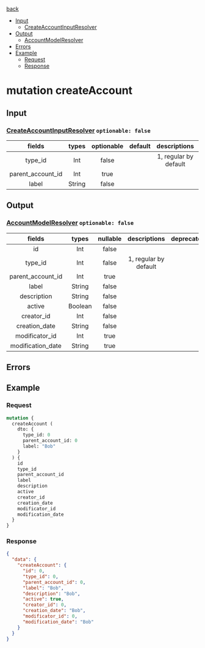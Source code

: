 [back](../tableOfContent.md)
* [Input](#input)
  * [CreateAccountInputResolver](#createaccountinputresolver-optionable-false)
* [Output](#output)
  * [AccountModelResolver](#accountmodelresolver-optionable-false)
* [Errors](#errors)
* [Example](#example)
  * [Request](#request)
  * [Response](#response)

# mutation createAccount
 
## Input
### [CreateAccountInputResolver](../assets/inputs/createaccountinputresolver.md) `optionable: false`
| fields |types |optionable |default |descriptions |deprecated |
| :----:  |:---:  |:--------:  |:-----:  |:----------:  |:--------:  |
| type_id |Int |false | |1, regular by default | |
| parent_account_id |Int |true | | | |
| label |String |false | | | 

## Output
### [AccountModelResolver](../assets/types/accountmodelresolver.md) `optionable: false`
| fields |types |nullable |descriptions |deprecated |
| :----:  |:---:  |:--------:  |:----------:  |:--------:  |
| id |Int |false | | |
| type_id |Int |false |1, regular by default | |
| parent_account_id |Int |true | | |
| label |String |false | | |
| description |String |false | | |
| active |Boolean |false | | |
| creator_id |Int |false | | |
| creation_date |String |false | | |
| modificator_id |Int |true | | |
| modification_date |String |true | | 

## Errors
## Example
### Request
```graphql
mutation {
  createAccount (
    dto: {
      type_id: 0
      parent_account_id: 0
      label: "Bob"
    }
  ) {
    id
    type_id
    parent_account_id
    label
    description
    active
    creator_id
    creation_date
    modificator_id
    modification_date
  }
}
```
### Response
```json
{
  "data": {
    "createAccount": {
      "id": 0,
      "type_id": 0,
      "parent_account_id": 0,
      "label": "Bob",
      "description": "Bob",
      "active": true,
      "creator_id": 0,
      "creation_date": "Bob",
      "modificator_id": 0,
      "modification_date": "Bob"
    }
  }
}
```